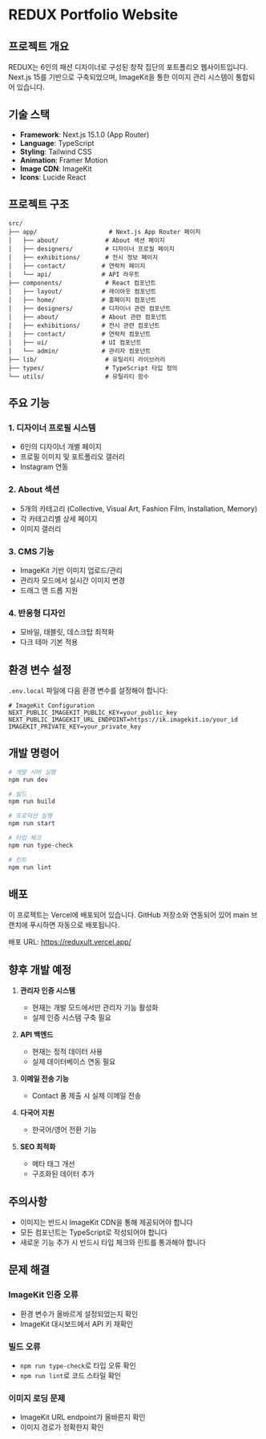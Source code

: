 # REDUX Portfolio Website

## 프로젝트 개요

REDUX는 6인의 패션 디자이너로 구성된 창작 집단의 포트폴리오 웹사이트입니다. Next.js 15를 기반으로 구축되었으며, ImageKit을 통한 이미지 관리 시스템이 통합되어 있습니다.

## 기술 스택

- **Framework**: Next.js 15.1.0 (App Router)
- **Language**: TypeScript
- **Styling**: Tailwind CSS
- **Animation**: Framer Motion
- **Image CDN**: ImageKit
- **Icons**: Lucide React

## 프로젝트 구조

```
src/
├── app/                    # Next.js App Router 페이지
│   ├── about/             # About 섹션 페이지
│   ├── designers/         # 디자이너 프로필 페이지
│   ├── exhibitions/       # 전시 정보 페이지
│   ├── contact/          # 연락처 페이지
│   └── api/              # API 라우트
├── components/            # React 컴포넌트
│   ├── layout/           # 레이아웃 컴포넌트
│   ├── home/             # 홈페이지 컴포넌트
│   ├── designers/        # 디자이너 관련 컴포넌트
│   ├── about/            # About 관련 컴포넌트
│   ├── exhibitions/      # 전시 관련 컴포넌트
│   ├── contact/          # 연락처 컴포넌트
│   ├── ui/               # UI 컴포넌트
│   └── admin/            # 관리자 컴포넌트
├── lib/                   # 유틸리티 라이브러리
├── types/                 # TypeScript 타입 정의
└── utils/                 # 유틸리티 함수
```

## 주요 기능

### 1. 디자이너 프로필 시스템
- 6인의 디자이너 개별 페이지
- 프로필 이미지 및 포트폴리오 갤러리
- Instagram 연동

### 2. About 섹션
- 5개의 카테고리 (Collective, Visual Art, Fashion Film, Installation, Memory)
- 각 카테고리별 상세 페이지
- 이미지 갤러리

### 3. CMS 기능
- ImageKit 기반 이미지 업로드/관리
- 관리자 모드에서 실시간 이미지 변경
- 드래그 앤 드롭 지원

### 4. 반응형 디자인
- 모바일, 태블릿, 데스크탑 최적화
- 다크 테마 기본 적용

## 환경 변수 설정

`.env.local` 파일에 다음 환경 변수를 설정해야 합니다:

```env
# ImageKit Configuration
NEXT_PUBLIC_IMAGEKIT_PUBLIC_KEY=your_public_key
NEXT_PUBLIC_IMAGEKIT_URL_ENDPOINT=https://ik.imagekit.io/your_id
IMAGEKIT_PRIVATE_KEY=your_private_key
```

## 개발 명령어

```bash
# 개발 서버 실행
npm run dev

# 빌드
npm run build

# 프로덕션 실행
npm run start

# 타입 체크
npm run type-check

# 린트
npm run lint
```

## 배포

이 프로젝트는 Vercel에 배포되어 있습니다. GitHub 저장소와 연동되어 있어 main 브랜치에 푸시하면 자동으로 배포됩니다.

배포 URL: https://reduxult.vercel.app/

## 향후 개발 예정

1. **관리자 인증 시스템**
   - 현재는 개발 모드에서만 관리자 기능 활성화
   - 실제 인증 시스템 구축 필요

2. **API 백엔드**
   - 현재는 정적 데이터 사용
   - 실제 데이터베이스 연동 필요

3. **이메일 전송 기능**
   - Contact 폼 제출 시 실제 이메일 전송

4. **다국어 지원**
   - 한국어/영어 전환 기능

5. **SEO 최적화**
   - 메타 태그 개선
   - 구조화된 데이터 추가

## 주의사항

- 이미지는 반드시 ImageKit CDN을 통해 제공되어야 합니다
- 모든 컴포넌트는 TypeScript로 작성되어야 합니다
- 새로운 기능 추가 시 반드시 타입 체크와 린트를 통과해야 합니다

## 문제 해결

### ImageKit 인증 오류
- 환경 변수가 올바르게 설정되었는지 확인
- ImageKit 대시보드에서 API 키 재확인

### 빌드 오류
- `npm run type-check`로 타입 오류 확인
- `npm run lint`로 코드 스타일 확인

### 이미지 로딩 문제
- ImageKit URL endpoint가 올바른지 확인
- 이미지 경로가 정확한지 확인